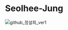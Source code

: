 # Seolhee-Jung

![github_정설희_ver1](https://user-images.githubusercontent.com/29723695/135609754-94ffe6e6-e4ff-49fc-9880-60704d2dc749.png)
